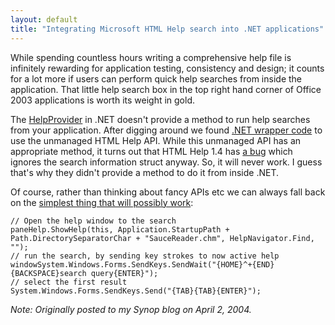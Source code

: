 ```yaml
---
layout: default
title: "Integrating Microsoft HTML Help search into .NET applications"
---
```


While spending countless hours writing a comprehensive help file is
infinitely rewarding for application testing, consistency and design; it counts
for a lot more if users can perform quick help searches from inside the
application. That little help search box in the top right hand corner of
Office 2003 applications is worth its weight in gold.

The
[HelpProvider](http://msdn.microsoft.com/library/default.asp?url=/library/en-us/vbcon/html/vborihelpproviderctltasks.asp)
in .NET doesn't provide a method to run help searches from your application.
After digging around we found [.NET wrapper
code](http://support.microsoft.com/?kbid=317406) to use the unmanaged HTML Help
API. While this unmanaged API has an appropriate method, it turns out that HTML
Help 1.4 has [a bug](http://support.microsoft.com/?kbid=Q241381) which ignores
the search information struct anyway. So, it will never work. I guess that's
why they didn't provide a method to do it from inside .NET.

Of course, rather than thinking about fancy APIs etc we can
always fall back on the [simplest thing that will possibly
work](http://msdn.microsoft.com/library/default.asp?url=/library/en-us/cpref/html/frlrfsystemwindowsformssendkeysclasssendtopic.asp):

    // Open the help window to the search
    paneHelp.ShowHelp(this, Application.StartupPath + Path.DirectorySeparatorChar + "SauceReader.chm", HelpNavigator.Find, "");
    // run the search, by sending key strokes to now active help
    windowSystem.Windows.Forms.SendKeys.SendWait("{HOME}^+{END}{BACKSPACE}search query{ENTER}");
    // select the first result
    System.Windows.Forms.SendKeys.Send("{TAB}{TAB}{ENTER}");

*Note: Originally posted to my Synop blog on April 2, 2004.*
